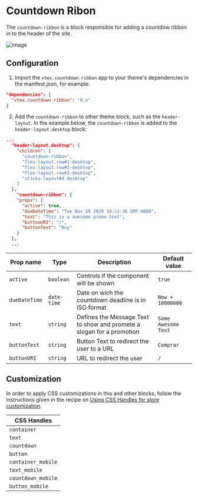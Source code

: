 # Countdown Ribon

The `countdown-ribbon` is a block responsible for adding a countdow ribbon in to the header of the site.

![image](https://user-images.githubusercontent.com/65255533/98749331-fd74ac00-2380-11eb-86c4-b68ab079f6c8.png)

## Configuration

1. Import the `vtex.countdown-ribbon` app to your theme's dependencies in the manifest.json, for example:

```json
"dependencies": {
  "vtex.countdown-ribbon": "0.x"
}
```

2. Add the `countdown-ribbon` to other theme block, such as the `header-layout`. In the example below, the `countdown-ribbon` is added to the `header-layout.desktop` block:

```json
...
  "header-layout.desktop": {
    "children": [
      "countdown-ribbon",
      "flex-layout.row#1-desktop",
      "flex-layout.row#2-desktop",
      "flex-layout.row#3-desktop",
      "sticky-layout#4-desktop"
    ]
  },
    "countdown-ribbon": {
    "props": {
      "active": true,
      "dueDateTime": "Tue Nov 10 2020 18:11:36 GMT-0600",
      "text": "This is a awesome promo text",
      "buttonURI": "/",
      "buttonText": "Buy"
    }
  },
  ...
```

| Prop name               | Type       | Description                                                                       | Default value        |
| ----------------------- | ---------- | --------------------------------------------------------------------------------- | -------------------- |
| `active`                | `boolean`  | Controls if the component will be shown                                           | `true`               |
| `dueDateTime`           | `date-time`| Date on wich the countdown deadline is in ISO format                              | `Now + 10000000`     |
| `text`                  | `string`   | Defines the Message Text to show and promete a slogan for a promotion             | `Some Awesome Text`  |
| `buttonText`            | `string`   | Button Text to redirect the user to a URL                                         | `Comprar`            |
| `buttonURI`             | `string`   | URL to redirect the user                                                          | `/`                  |

## Customization

In order to apply CSS customizations in this and other blocks, follow the instructions given in the recipe on [Using CSS Handles for store customization](https://vtex.io/docs/recipes/style/using-css-handles-for-store-customization).

| CSS Handles           |
| --------------------- |
| `container`           |
| `text`                |
| `countdown`           |
| `button`              |
| `container_mobile`    |
| `text_mobile`         |
| `countdown_mobile`    |
| `button_mobile`       |